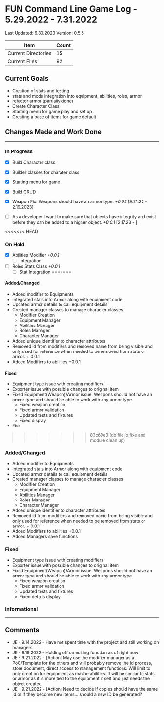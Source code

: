 # FUN Command Line Game Log - 5.29.2022 - 7.31.2022
<!-- Update: Current Log date -->

Last Updated: 6.30.2023 <!-- Update with previous log date -->
Version: 0.5.5
<!-- Update version number when changes made-->
<!-- Verions Additions 
  + 1.0.0 is for major project wide changes like adding a whole new concept/face change
    + V1 = MVP CLI version of game
    + V2 = integration of Textual package and any visiualization features
  + 0.1.0 is for current feature version updates including additions/removal/revamp of methods or parts (general idea of things)
  + 0.0.1 is for minor changes including: bug fixes, additions to current methods
 -->

<!-- _Date_ - When item was added  
__\<Date\>__ - When Item was completed
-->
<!-- Update Table with Current File Count -->

Item | Count
---|--
| Current Directories | 15
| Current Files | 92

## Current Goals

+ Creation of stats and testing
+ stats and mods integration into equipment, abilities, roles, armor
+ refactor armor (partially done)
+ Create Character Class
+ Starting menu for game play and set up
+ Creating a base of items for game default

## Changes Made and Work Done

------------------------------
<!-- Update version number when changes made-->

### In Progress

+ [x] Build Character class
+ [x] Builder classes for charater class
+ [x] Starting menu for game
+ [x] Build CRUD
+ [x] Weapon Fix: Weapons should have an armor type. _+0.0.1_ [9.21.22 - 2.19.2023]
  
+ [ ] As a developer I want to make sure that objects have integrity and exist before they can be added to a higher object. _+0.0.1_ [2.17.23 - ]

<<<<<<< HEAD
### On Hold

+ [x] Abilities Modifier _+0.0.1_
  + [ ] Integration
+ [ ] Roles Stats Class _+0.0.1_
  + [ ] Stat Integration
=======
#### Added/Changed
- Added modifier to Equipments
- Integrated stats into Armor along with equipment code
- Updated armor details to call equipment details
- Created manager classes to manage character classes
  - Modifier Creation 
  - Equipment Manager
  - Abilities Manager
  - Roles Manager
  - Character Manager
- Added unique identifier to character attributes
- Removed id from modifiers and removed name from being visible and only used for reference when needed to be removed from stats or armor. + 0.0.1
- Added Modifiers to abilities +0.0.1

#### Fixed
- Equipment type issue with creating modifiers
- Exporter issue with possible changes to original item
- Fixed Equipment(Weapon)/Armor issue. Weapons should not have an armor type and should be able to work with any armor type.
  - Fixed weapon creation
  - Fixed armor validation
  - Updated tests and fixtures
  - Fixed display
- Fiex
>>>>>>> 83c69e3 (db file io fixe and module clean up)

### Added/Changed

+ Added modifier to Equipments
+ Integrated stats into Armor along with equipment code
+ Updated armor details to call equipment details
+ Created manager classes to manage character classes
  + Modifier Creation
  + Equipment Manager
  + Abilities Manager
  + Roles Manager
  + Character Manager
+ Added unique identifier to character attributes
+ Removed id from modifiers and removed name from being visible and only used for reference when needed to be removed from stats or armor. + 0.0.1
+ Added Modifiers to abilities +0.0.1
+ Added Managers save functions

### Fixed

+ Equipment type issue with creating modifiers
+ Exporter issue with possible changes to original item
+ Fixed Equipment(Weapon)/Armor issue. Weapons should not have an armor type and should be able to work with any armor type.
  + Fixed weapon creation
  + Fixed armor validation
  + Updated tests and fixtures
  + Fixed details display

### Informational

------------------------------

## Comments

+ JE - 9.14.2022 - Have not spent time with the project and still working on managers
+ JE - 9.18.2022 - Holding off on editing function as of right now
+ JE - 9.21.2022 - [Action] May use the modifier manager as a PoC/Template for the others and will probably remove the id process, store document, direct access to management functions. Will limit to only creation for equipment as maybe abilities. It will be similar to stats or armor as it is more tied to the equipment it self and just needs the object created.
+ JE - 9.21.2022 - [Action] Need to decide if copies should have the same Id or if they become new items... should a new ID be generated?
